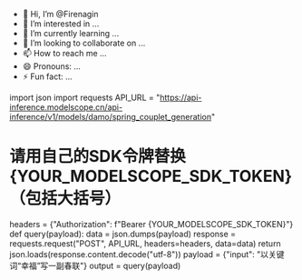 - 👋 Hi, I’m @Firenagin
- 👀 I’m interested in ...
- 🌱 I’m currently learning ...
- 💞️ I’m looking to collaborate on ...
- 📫 How to reach me ...
- 😄 Pronouns: ...
- ⚡ Fun fact: ...

<!---
Firenagin/Firenagin is a ✨ special ✨ repository because its `README.md` (this file) appears on your GitHub profile.
You can click the Preview link to take a look at your changes.
--->
import json
import requests
API_URL = "https://api-inference.modelscope.cn/api-inference/v1/models/damo/spring_couplet_generation"
# 请用自己的SDK令牌替换{YOUR_MODELSCOPE_SDK_TOKEN}（包括大括号）
headers = {"Authorization": f"Bearer {YOUR_MODELSCOPE_SDK_TOKEN}"}
def query(payload):
    data = json.dumps(payload)
    response = requests.request("POST", API_URL, headers=headers, data=data)
    return json.loads(response.content.decode("utf-8"))
payload = {"input": "以关键词“幸福”写一副春联"}
output = query(payload) 

